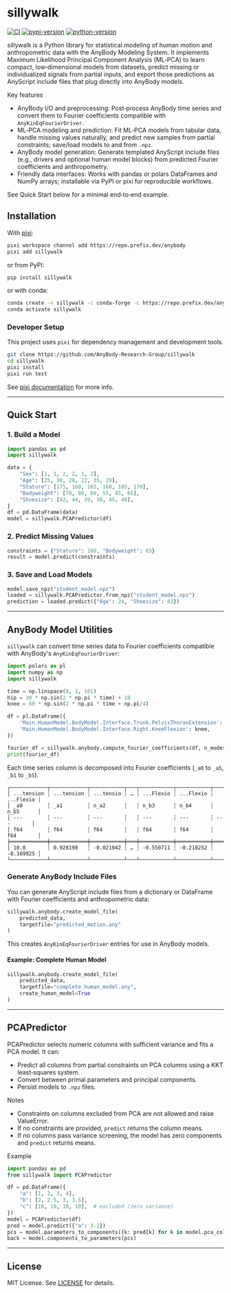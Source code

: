 # sillywalk

[![CI](https://img.shields.io/github/actions/workflow/status/AnyBody-Research-Group/sillywalk/ci.yml?style=flat-square&branch=main)](https://github.com/AnyBody-Research-Group/sillywalk/actions/workflows/ci.yml)
[![pypi-version](https://img.shields.io/pypi/v/sillywalk.svg?logo=pypi&logoColor=white&style=flat-square)](https://pypi.org/project/sillywalk)
[![python-version](https://img.shields.io/pypi/pyversions/sillywalk?logoColor=white&logo=python&style=flat-square)](https://pypi.org/project/sillywalk)

sillywalk is a Python library for statistical modeling of human motion and anthropometric data with the AnyBody Modeling System. It implements Maximum Likelihood Principal Component Analysis (ML‑PCA) to learn compact, low‑dimensional models from datasets, predict missing or individualized signals from partial inputs, and export those predictions as AnyScript include files that plug directly into AnyBody models.

Key features

- AnyBody I/O and preprocessing: Post‑process AnyBody time series and convert them to Fourier coefficients compatible with `AnyKinEqFourierDriver`.
- ML‑PCA modeling and prediction: Fit ML‑PCA models from tabular data, handle missing values naturally, and predict new samples from partial constraints; save/load models to and from `.npz`.
- AnyBody model generation: Generate templated AnyScript include files (e.g., drivers and optional human model blocks) from predicted Fourier coefficients and anthropometry.
- Friendly data interfaces: Works with pandas or polars DataFrames and NumPy arrays; installable via PyPI or pixi for reproducible workflows.

See Quick Start below for a minimal end‑to‑end example.

## Installation

With [pixi](https://pixi.sh):

```bash
pixi workspace channel add https://repo.prefix.dev/anybody
pixi add sillywalk
```

or from PyPI:

```bash
pip install sillywalk
```

or with conda:

```bash
conda create -n sillywalk -c conda-forge -c https://repo.prefix.dev/anybody sillywalk
conda activate sillywalk
```

### Developer Setup

This project uses `pixi` for dependency management and development tools.

```bash
git clone https://github.com/AnyBody-Research-Group/sillywalk
cd sillywalk
pixi install
pixi run test
```

See [pixi documentation](https://pixi.sh/latest/) for more info.

---

## Quick Start

### 1. Build a Model

```python
import pandas as pd
import sillywalk

data = {
    "Sex": [1, 1, 2, 2, 1, 2],
    "Age": [25, 30, 28, 22, 35, 29],
    "Stature": [175, 180, 165, 160, 185, 170],
    "Bodyweight": [70, 80, 60, 55, 85, 65],
    "Shoesize": [42, 44, 39, 38, 45, 40],
}
df = pd.DataFrame(data)
model = sillywalk.PCAPredictor(df)
```

### 2. Predict Missing Values

```python
constraints = {"Stature": 180, "Bodyweight": 65}
result = model.predict(constraints)
```

### 3. Save and Load Models

```python
model.save_npz("student_model.npz")
loaded = sillywalk.PCAPredictor.from_npz("student_model.npz")
prediction = loaded.predict({"Age": 24, "Shoesize": 43})
```

---

## AnyBody Model Utilities

`sillywalk` can convert time series data to Fourier coefficients compatible with AnyBody's `AnyKinEqFourierDriver`:

```python
import polars as pl
import numpy as np
import sillywalk

time = np.linspace(0, 1, 101)
hip = 30 * np.sin(2 * np.pi * time) + 10
knee = 60 * np.sin(2 * np.pi * time + np.pi/4)

df = pl.DataFrame({
    'Main.HumanModel.BodyModel.Interface.Trunk.PelvisThoraxExtension': hip,
    'Main.HumanModel.BodyModel.Interface.Right.KneeFlexion': knee,
})

fourier_df = sillywalk.anybody.compute_fourier_coefficients(df, n_modes=6)
print(fourier_df)
```

Each time series column is decomposed into Fourier coefficients (`_a0` to `_a5`, `_b1` to `_b5`).

```
┌────────────┬────────────┬───────────┬───┬───────────┬───────────┬───────────┐
│ ...tension ┆ ...tension ┆ ...tensio ┆ … ┆ ...Flexio ┆ ...Flexio ┆ ...Flexio │
│ _a0        ┆ _a1        ┆ n_a2      ┆   ┆ n_b3      ┆ n_b4      ┆ n_b5      │
│ ---        ┆ ---        ┆ ---       ┆   ┆ ---       ┆ ---       ┆ ---       │
│ f64        ┆ f64        ┆ f64       ┆   ┆ f64       ┆ f64       ┆ f64       │
╞════════════╪════════════╪═══════════╪═══╪═══════════╪═══════════╪═══════════╡
│ 10.0       ┆ 0.928198   ┆ -0.021042 ┆ … ┆ -0.550711 ┆ -0.218252 ┆ -0.169925 │
└────────────┴────────────┴───────────┴───┴───────────┴───────────┴───────────┘
```

### Generate AnyBody Include Files

You can generate AnyScript include files from a dictionary or DataFrame with Fourier coefficients and anthropometric data:

```python
sillywalk.anybody.create_model_file(
    predicted_data,
    targetfile="predicted_motion.any"
)
```

This creates `AnyKinEqFourierDriver` entries for use in AnyBody models.

#### Example: Complete Human Model

```python
sillywalk.anybody.create_model_file(
    predicted_data,
    targetfile="complete_human_model.any",
    create_human_model=True
)
```

---

## PCAPredictor

PCAPredictor selects numeric columns with sufficient variance and fits a PCA model. It can:

- Predict all columns from partial constraints on PCA columns using a KKT least‑squares system.
- Convert between primal parameters and principal components.
- Persist models to `.npz` files.

Notes

- Constraints on columns excluded from PCA are not allowed and raise ValueError.
- If no constraints are provided, `predict` returns the column means.
- If no columns pass variance screening, the model has zero components and `predict` returns means.

Example

```python
import pandas as pd
from sillywalk import PCAPredictor

df = pd.DataFrame({
    "a": [1, 2, 3, 4],
    "b": [2, 2.5, 3, 3.5],
    "c": [10, 10, 10, 10],  # excluded (zero variance)
})
model = PCAPredictor(df)
pred = model.predict({"a": 3.2})
pcs = model.parameters_to_components({k: pred[k] for k in model.pca_columns})
back = model.components_to_parameters(pcs)
```

---

## License

MIT License. See [LICENSE](LICENSE) for details.
